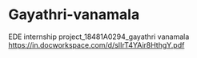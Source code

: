 # Gayathri-vanamala
EDE internship project_18481A0294_gayathri vanamala
https://in.docworkspace.com/d/sIIrT4YAir8HthgY.pdf
